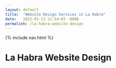 ```yaml
---
layout: default
title:  "Website Design Services in La Habra"
date:   2022-01-13 11:54:03 -0800
permalink: /la-habra-website-design
---
```


{% include nav.html %}

<h1>La Habra Website Design</h1>
